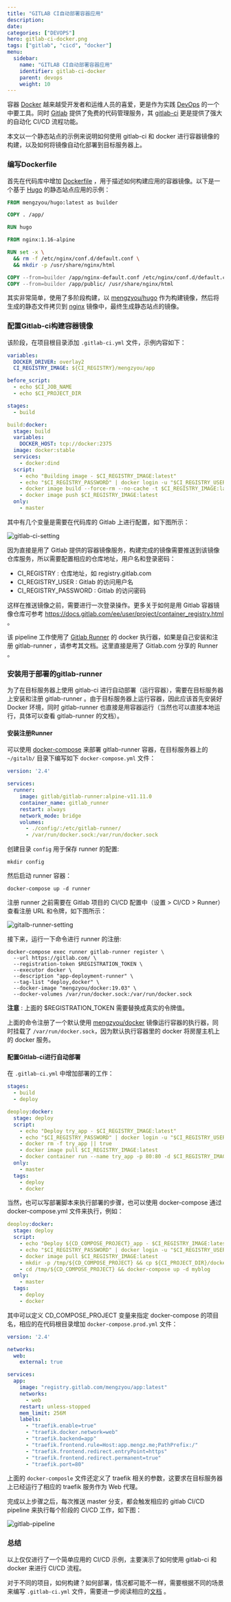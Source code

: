 ```yaml
---
title: "GITLAB CI自动部署容器应用"
description: 
date: 
categories: ["DEVOPS"]
hero: gitlab-ci-docker.png
tags: ["gitlab", "cicd", "docker"]
menu:
  sidebar:
    name: "GITLAB CI自动部署容器应用"
    identifier: gitlab-ci-docker
    parent: devops
    weight: 10
---
```


容器 [Docker](https://www.docker.com) 越来越受开发者和运维人员的喜爱，更是作为实践 [DevOps](https://zh.wikipedia.org/zh-hans/DevOps) 的一个中要工具。同时 [Gitlab](https://gitlab.com/) 提供了免费的代码管理服务，其 [gitlab-ci](https://about.gitlab.com/product/continuous-integration/) 更是提供了强大的自动化 CI/CD 流程功能。  

本文以一个静态站点的示例来说明如何使用 gitlab-ci 和 docker 进行容器镜像的构建，以及如何将镜像自动化部署到目标服务器上。  

### 编写Dockerfile

首先在代码库中增加 [Dockerfile](https://docs.docker.com/engine/reference/builder/) ，用于描述如何构建应用的容器镜像。以下是一个基于 [Hugo](https://gohugo.io/) 的静态站点应用的示例：  

```Dockerfile
FROM mengzyou/hugo:latest as builder

COPY . /app/

RUN hugo

FROM nginx:1.16-alpine

RUN set -x \
  && rm -f /etc/nginx/conf.d/default.conf \
  && mkdir -p /usr/share/nginx/html

COPY --from=builder /app/nginx-default.conf /etc/nginx/conf.d/default.conf
COPY --from=builder /app/public/ /usr/share/nginx/html
```

其实非常简单，使用了多阶段构建，以 [mengzyou/hugo](https://hub.docker.com/r/mengzyou/hugo) 作为构建镜像，然后将生成的静态文件拷贝到 [nginx](https://hub.docker.com/_/nginx) 镜像中，最终生成静态站点的镜像。  

### 配置Gitlab-ci构建容器镜像

该阶段，在项目根目录添加 `.gitlab-ci.yml` 文件，示例内容如下：  

```yml
variables:
  DOCKER_DRIVER: overlay2
  CI_REGISTRY_IMAGE: ${CI_REGISTRY}/mengzyou/app

before_script:
  - echo $CI_JOB_NAME
  - echo $CI_PROJECT_DIR

stages:
  - build

build:docker:
  stage: build
  variables:
    DOCKER_HOST: tcp://docker:2375
  image: docker:stable
  services:
    - docker:dind
  script:
    - echo "Building image - $CI_REGISTRY_IMAGE:latest"
    - echo "$CI_REGISTRY_PASSWORD" | docker login -u "$CI_REGISTRY_USER" --password-stdin $CI_REGISTRY
    - docker image build --force-rm --no-cache -t $CI_REGISTRY_IMAGE:latest .
    - docker image push $CI_REGISTRY_IMAGE:latest
  only:
    - master
```

其中有几个变量是需要在代码库的 Gitlab 上进行配置，如下图所示：  

![gitlab-ci-setting](https://images.mengz.dev/posts/gitlab-cicd-variables.png)  

因为直接是用了 Gitlab 提供的容器镜像服务，构建完成的镜像需要推送到该镜像仓库服务，所以需要配置相应的仓库地址，用户名和登录密码：  

- CI_REGISTRY : 仓库地址，如 registry.gitlab.com  
- CI_REGISTRY_USER : Gitlab 的访问用户名  
- CI_REGISTRY_PASSWORD : Gitlab 的访问密码  

这样在推送镜像之前，需要进行一次登录操作。更多关于如何是用 Gitlab 容器镜像仓库可参考 https://docs.gitlab.com/ee/user/project/container_registry.html 。  

该 pipeline 工作使用了 [Gitlab Runner](https://docs.gitlab.com/runner/) 的 docker 执行器，如果是自己安装和注册 gitlab-runner ，请参考其文档。这里直接是用了 Gitlab.com 分享的 Runner 。

### 安装用于部署的gitlab-runner

为了在目标服务器上使用 gitlab-ci 进行自动部署（运行容器），需要在目标服务器上安装和注册 gitlab-runner 。由于目标服务器上运行容器，因此应该首先安装好 Docker 环境，同时 gitlab-runner 也直接是用容器运行（当然也可以直接本地运行，具体可以查看 gitlab-runner 的文档）。  

#### 安装注册Runner

可以使用 [docker-compose](https://docs.docker.com/compose/) 来部署 gitlab-runner 容器，在目标服务器上的 `~/gitalb/` 目录下编写如下 `docker-compose.yml` 文件：  

```yml
version: '2.4'

services:
  runner:
    image: gitlab/gitlab-runner:alpine-v11.11.0
    container_name: gitlab_runner
    restart: always
    network_mode: bridge
    volumes:
      - ./config/:/etc/gitlab-runner/
      - /var/run/docker.sock:/var/run/docker.sock
```

创建目录 `config` 用于保存 runner 的配置:  

`mkdir config`

然后启动 runner 容器：  

`docker-compose up -d runner`

注册 runner 之前需要在 Gitlab 项目的 CI/CD 配置中（设置 > CI/CD > Runner）查看注册 URL 和令牌，如下图所示：  

![gitalb-runner-setting](https://images.mengz.dev/posts/gitlab-runner-setting.png)  

接下来，运行一下命令进行 runner 的注册:  

```
docker-compose exec runner gitlab-runner register \
  --url https://gitlab.com/ \
  --registration-token $REGISTRATION_TOKEN \
  --executor docker \
  --description "app-deployment-runner" \
  --tag-list "deploy,docker" \
  --docker-image "mengzyou/docker:19.03" \
  --docker-volumes /var/run/docker.sock:/var/run/docker.sock
```

**注意** : 上面的 $REGISTRATION_TOKEN 需要替换成真实的令牌值。  

上面的命令注册了一个默认使用 [mengzyou/docker](https://hub.docker.com/r/mengzyou/docker) 镜像运行容器的执行器，同时挂载了 `/var/run/docker.sock`，因为默认执行容器里的 docker 将房屋主机上的 docker 服务。  

#### 配置Gitlab-ci进行自动部署

在 `.gitlab-ci.yml` 中增加部署的工作：  

```yml
stages:
  - build
  - deploy

deoploy:docker:
  stage: deploy
  script:
    - echo "Deploy try_app - $CI_REGISTRY_IMAGE:latest"
    - echo "$CI_REGISTRY_PASSWORD" | docker login -u "$CI_REGISTRY_USER" --password-stdin $CI_REGISTRY
    - docker rm -f try_app || true
    - docker image pull $CI_REGISTRY_IMAGE:latest
    - docker container run --name try_app -p 80:80 -d $CI_REGISTRY_IMAGE:latest
  only:
    - master
  tags:
    - deploy
    - docker
```

当然，也可以写部署脚本来执行部署的步骤，也可以使用 docker-compose 通过 docker-compose.yml 文件来执行，例如：  

```yml
deoploy:docker:
  stage: deploy
  script:
    - echo "Deploy ${CD_COMPOSE_PROJECT}_app - $CI_REGISTRY_IMAGE:latest"
    - echo "$CI_REGISTRY_PASSWORD" | docker login -u "$CI_REGISTRY_USER" --password-stdin $CI_REGISTRY
    - docker image pull $CI_REGISTRY_IMAGE:latest
    - mkdir -p /tmp/${CD_COMPOSE_PROJECT} && cp ${CI_PROJECT_DIR}/docker-compose.prod.yml /tmp/${CD_COMPOSE_PROJECT}/docker-compose.yml
    - cd /tmp/${CD_COMPOSE_PROJECT} && docker-compose up -d myblog
  only:
    - master
  tags:
    - deploy
    - docker
```

其中可以定义 CD_COMPOSE_PROJECT 变量来指定 docker-compose 的项目名，相应的在代码根目录增加 `docker-compose.prod.yml` 文件：  

```yml
version: '2.4'

networks:
  web:
    external: true

services:
  app:
    image: "registry.gitlab.com/mengzyou/app:latest"
    networks:
      - web
    restart: unless-stopped
    mem_limit: 256M
    labels:
      - "traefik.enable=true"
      - "traefik.docker.network=web"
      - "traefik.backend=app"
      - "traefik.frontend.rule=Host:app.mengz.me;PathPrefix:/"
      - "traefik.frontend.redirect.entryPoint=https"
      - "traefik.frontend.redirect.permanent=true"
      - "traefik.port=80"
```

上面的 `docker-composle` 文件还定义了 traefik 相关的参数，这要求在目标服务器上已经运行了相应的 traefik 服务作为 Web 代理。  

完成以上步骤之后，每次推送 master 分支，都会触发相应的 gitlab CI/CD pipeline 来执行每个阶段的 CI/CD 工作，如下图：  

![gitlab-pipeline](https://images.mengz.dev/posts/gitlab-pipeline.png)  

### 总结

以上仅仅进行了一个简单应用的 CI/CD 示例，主要演示了如何使用 gitlab-ci 和 docker 来进行 CI/CD 流程。  

对于不同的项目，如何构建？如何部署，情况都可能不一样，需要根据不同的场景来编写 `.gitlab-ci.yml` 文件，需要进一步阅读相应的[文档](https://about.gitlab.com/product/continuous-integration/) 。
